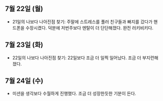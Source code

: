 7월 22일 (월)
---
- 21일의 나보다 나아진점 찾기: 주말에 스트레스를 풀러 친구들과 빠지를 갔다가 핸드폰을 수장시켰다. 덕분에 저번주보다 멘탈이 더 단단해졌다. 완전 러키비키다.

7월 23일 (화)
---
- 22일의 나보다 나아진점 찾기: 22일보다 조금 더 일찍 일어났다. 조금 더 부지런해졌다.

7월 24일 (수)
---
- 미션을 생각보다 수월하게 진행했다. 조금 더 성장한듯한 기분이 든다.
